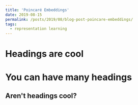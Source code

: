 ```yaml
---
title: 'Poincaré Embeddings'
date: 2019-08-15
permalink: /posts/2019/08/blog-post-poincare-embeddings/
tags:
  - representation learning
---
```




Headings are cool
======

You can have many headings
======

Aren't headings cool?
------

